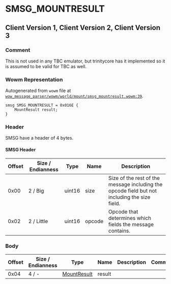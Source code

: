 # SMSG_MOUNTRESULT

## Client Version 1, Client Version 2, Client Version 3

### Comment

This is not used in any TBC emulator, but trinitycore has it implemented so it is assumed to be valid for TBC as well.

### Wowm Representation

Autogenerated from `wowm` file at [`wow_message_parser/wowm/world/mount/smsg_mountresult.wowm:39`](https://github.com/gtker/wow_messages/tree/main/wow_message_parser/wowm/world/mount/smsg_mountresult.wowm#L39).
```rust,ignore
smsg SMSG_MOUNTRESULT = 0x016E {
    MountResult result;
}
```
### Header

SMSG have a header of 4 bytes.

#### SMSG Header

| Offset | Size / Endianness | Type   | Name   | Description |
| ------ | ----------------- | ------ | ------ | ----------- |
| 0x00   | 2 / Big           | uint16 | size   | Size of the rest of the message including the opcode field but not including the size field.|
| 0x02   | 2 / Little        | uint16 | opcode | Opcode that determines which fields the message contains.|

### Body

| Offset | Size / Endianness | Type | Name | Description | Comment |
| ------ | ----------------- | ---- | ---- | ----------- | ------- |
| 0x04 | 4 / - | [MountResult](mountresult.md) | result |  |  |

